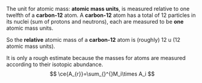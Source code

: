 The unit for atomic mass: **atomic mass units**, is measured relative to one twelfth of a **carbon-12** atom. A **carbon-12** atom has a total of 12 particles in its nuclei (sum of protons and neutrons), each are measured to be **one** atomic mass units. 

So the **relative** atomic mass of a **carbon-12** atom is (roughly) 12 u (12 atomic mass units).

It is only a rough estimate because the masses for atoms are measured according to their isotopic abundance.
$$
\ce{A_{r}}=\sum_{}^{}M_i\times A_i
$$
